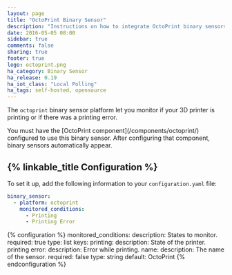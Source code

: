 ```yaml
---
layout: page
title: "OctoPrint Binary Sensor"
description: "Instructions on how to integrate OctoPrint binary sensors within Home Assistant."
date: 2016-05-05 08:00
sidebar: true
comments: false
sharing: true
footer: true
logo: octoprint.png
ha_category: Binary Sensor
ha_release: 0.19
ha_iot_class: "Local Polling"
ha_tags: self-hosted, opensource
---
```


The `octoprint` binary sensor platform let you monitor if your 3D printer is printing or if there was a printing error.

<p class='note'>
You must have the [OctoPrint component](/components/octoprint/) configured to use this binary sensor. After configuring that component, binary sensors automatically appear.
</p>

## {% linkable_title Configuration %}

To set it up, add the following information to your `configuration.yaml` file:

```yaml
binary_sensor:
  - platform: octoprint
    monitored_conditions:
      - Printing
      - Printing Error
```

{% configuration %}
monitored_conditions:
  description: States to monitor.
  required: true
  type: list
  keys:
    printing:
      description: State of the printer.
    printing error:
      description: Error while printing.
name:
  description: The name of the sensor.
  required: false
  type: string
  default: OctoPrint
{% endconfiguration %}
